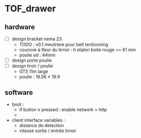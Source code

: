 # TOF_drawer
## hardware
- [ ] design bracket nema 23
  - TODO : v0.1 meutriere pour belt tentionning 
  - courroie à fleur du tirroir : h etalon boite rouge == 61 mm
  - poulie od : 44mm
- [ ] design porte poulie
- [ ] design tiroir / poulie
  - GT5 11m large
  - poulie : 16.56 * 19.9

## software 
- boot :
  - if button x pressed : enable network + http
  - 
- client interface variables :
  - distance de detection
  - vitesse sortie / entrée tirroir